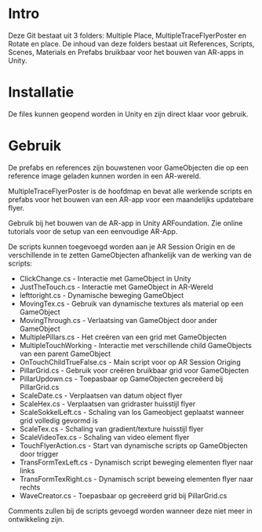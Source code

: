 # Intro

Deze Git bestaat uit 3 folders: Multiple Place, MultipleTraceFlyerPoster en Rotate en place. De inhoud van deze folders bestaat uit References, Scripts, Scenes, Materials en Prefabs bruikbaar voor het bouwen van AR-apps in Unity.

# Installatie

De files kunnen geopend worden in Unity en zijn direct klaar voor gebruik.

# Gebruik

De prefabs en references zijn bouwstenen voor GameObjecten die op een reference image geladen kunnen worden in een AR-wereld.

MultipleTraceFlyerPoster is de hoofdmap en bevat alle werkende scripts en prefabs voor het bouwen van een AR-app voor een maandelijks updatebare flyer. 

Gebruik bij het bouwen van de AR-app in Unity ARFoundation. Zie online tutorials voor de setup van een eenvoudige AR-App.

De scripts kunnen toegevoegd worden aan je AR Session Origin en de verschillende in te zetten GameObjecten afhankelijk van de werking van de scripts:

* ClickChange.cs - Interactie met GameObject in Unity
* JustTheTouch.cs - Interactie met GameObject in AR-Wereld
* lefttoright.cs - Dynamische beweging GameObject
* MovingTex.cs - Gebruik van dynamische textures als material op een GameObject
* MovingThrough.cs - Verlaatsing van GameObject door ander GameObject
* MultiplePillars.cs - Het creëren van een grid met GameObjecten
* MultipleTouchWorking - Interactie met verschillende child GameObjects van een parent GameObject 
* OnTouchChildTrueFalse.cs - Main script voor op AR Session Origing
* PillarGrid.cs - Gebruik voor creëren bruikbaar grid voor GameObjecten
* PillarUpdown.cs - Toepasbaar op GameObjecten gecreëerd bij PillarGrid.cs
* ScaleDate.cs - Verplaatsen van datum object flyer
* ScaleHex.cs - Verplaatsen van gridraster huisstijl flyer
* ScaleSokkelLeft.cs - Schaling van los Gameobject geplaatst wanneer grid volledig gevormd is
* ScaleTex.cs - Schaling van gradient/texture huisstijl flyer
* ScaleVideoTex.cs - Schaling van video element flyer
* TouchFlyerAction.cs - Start van dynamische scripts op GameObjecten door trigger
* TransFormTexLeft.cs - Dynamisch script beweging elementen flyer naar links
* TransFormTexRight.cs - Dynamisch script beweing elementen flyer naar rechts
* WaveCreator.cs - Toepasbaar op gecreëerd grid bij PillarGrid.cs

Comments zullen bij de scripts gevoegd worden wanneer deze niet meer in ontwikkeling zijn.

